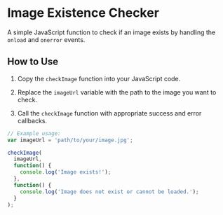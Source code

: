 # Image Existence Checker

A simple JavaScript function to check if an image exists by handling the `onload` and `onerror` events.
 
## How to Use

1. Copy the `checkImage` function into your JavaScript code.  

2. Replace the `imageUrl` variable with the path to the image you want to check.

3. Call the `checkImage` function with appropriate success and error callbacks.

```javascript
// Example usage:
var imageUrl = 'path/to/your/image.jpg';

checkImage(
  imageUrl,
  function() {
    console.log('Image exists!');
  },
  function() {
    console.log('Image does not exist or cannot be loaded.');
  }
);
